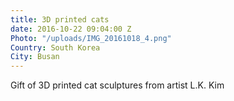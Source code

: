 ```yaml
---
title: 3D printed cats
date: 2016-10-22 09:04:00 Z
Photo: "/uploads/IMG_20161018_4.png"
Country: South Korea
City: Busan
---
```


Gift of 3D printed cat sculptures from artist L.K. Kim